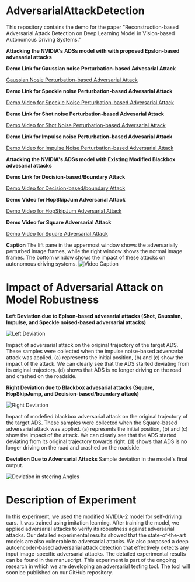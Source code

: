 # AdversarialAttackDetection
This repository contains the demo for the paper "Reconstruction-based Adversarial Attack Detection on Deep Learning Model in Vision-based Autonomous Driving Systems."

**Attacking the NVIDIA's ADSs model with with proposed Epslon-based advesarial attacks**

**Demo Link for Gaussian noise Perturbation-based Advesarial Attack**

[Gaussian Nosie Perturbation-based Adversarial Attack](https://youtu.be/jUgBWJme5pA)

**Demo Link for Speckle noise Perturbation-based Advesarial Attack**

[Demo Video for Speckle Noise Perturbation-based Adversarial Attack](https://youtu.be/rtn8LrLXbDE)

**Demo Link for Shot noise Perturbation-based Advesarial Attack**

[Demo Video for Shot Noise Perturbation-based Adversarial Attack](https://youtu.be/URSU_BHP1ks)

**Demo Link for Impulse noise Perturbation-based Advesarial Attack**

[Demo Video for Impulse Noise Perturbation-based Adversarial Attack](https://youtu.be/9j_Le3tBcgk)

**Attacking the NVIDIA's ADSs model with Existing Modified Blackbox advesarial attacks**

**Demo Link for Decision-based/Boundary Attack**

[Demo Video for Decision-based/boundary Attack](https://youtu.be/7shB1iXJnuw)

**Demo Video for HopSkipJum Adversarial Attack**

[Demo Video for HopSkipJum Adversarial Attack](https://youtu.be/EHZ8q8x6DIA)


**Demo Video for Square Adversarial Attack**


[Demo Video for Square Adversarial Attack](https://youtu.be/PAgKsws44Kg)

**Caption**
The lift pane in the uppermost window shows the adversarially perturbed image frames, while the right window shows the normal image frames. The bottom window shows the impact of these attacks on autonomous driving systems.
![Video Caption](https://github.com/HussainManzoor/AdversarialAttackDetection/assets/133944553/cf5981f0-baa3-4aad-8681-0c93f198d381)

# Impact of Adversarial Attack on Model Robustness

**Left Deviation due to Eplson-based advesarial attacks (Shot, Gaussian, Impulse, and Speckle noised-based adversarial attacks)**

![Left Deviation ](https://github.com/HussainManzoor/AdversarialAttackDetection/assets/133944553/b5a7cb8c-d9a1-46ce-8990-ef303eb8caa9)

Impact of adversarial attack on the original trajectory of the target ADS. These samples were collected when the impulse noise-based adversarial attack was applied. (a) represents the initial position, (b) and (c) show the impact of the attack. We can clearly see that the ADS started deviating from its original trajectory. (d) shows that ADS is no longer driving on the road and crashed on the roadside.

**Right Deviation due to Blackbox advesarial attacks (Square, HopSkipJump, and Decision-based/boundary attack)**

![Right Deviation](https://github.com/HussainManzoor/AdversarialAttackDetection/assets/133944553/345019bd-8aa5-4559-a93a-5cb8b6e39244)


Impact of modefied blackbox adversarial attack on the original trajectory of the target ADS. These samples were collected when the Square-based adversarial attack was applied. (a) represents the initial position, (b) and (c) show the impact of the attack. We can clearly see that the ADS started deviating from its original trajectory towards right. (d) shows that ADS is no longer driving on the road and crashed on the roadside.

**Deviation Due to Adversarial Attacks**
Sample deviation in the model's final output. 

![Deviation in steering Angles](https://github.com/HussainManzoor/AdversarialAttackDetection/assets/133944553/8fc00543-9ccb-4037-a484-7e07dfce64c2)




# Description of Experiment
In this experiment, we used the modified NVIDIA-2 model for self-driving cars. It was trained using imitation learning. After training the model, we applied adversarial attacks to verify its robustness against adversarial attacks. Our detailed experimental results showed that the state-of-the-art models are also vulnerable to adversarial attacks. We also proposed a deep autoencoder-based adversarial attack detection that effectively detects any input image-specific adversarial attacks. The detailed experimental results can be found in the manuscript. 
This experiment is part of the ongoing research in which we are developing an adversarial testing tool. The tool will soon be published on our GitHub repository. 
